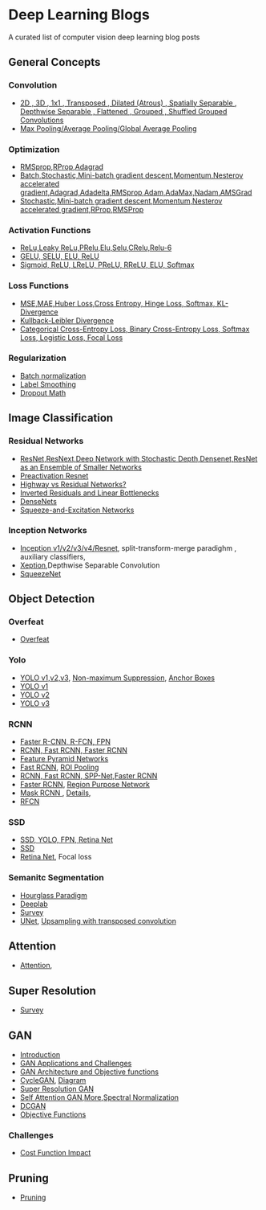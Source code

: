 # Deep Learning Blogs

A curated list of computer vision deep learning blog posts 


## General Concepts

### Convolution

* [2D , 3D , 1x1 , Transposed , Dilated (Atrous) , Spatially Separable , Depthwise Separable , Flattened , Grouped , Shuffled Grouped Convolutions](https://towardsdatascience.com/a-comprehensive-introduction-to-different-types-of-convolutions-in-deep-learning-669281e58215)  
* [Max Pooling/Average Pooling/Global Average Pooling](https://machinelearningmastery.com/pooling-layers-for-convolutional-neural-networks/) 

### Optimization

* [RMSprop,RProp,Adagrad](https://towardsdatascience.com/understanding-rmsprop-faster-neural-network-learning-62e116fcf29a)
* [Batch,Stochastic,Mini-batch gradient descent,Momentum,Nesterov accelerated gradient,Adagrad,Adadelta,RMSprop,Adam,AdaMax,Nadam,AMSGrad](https://ruder.io/optimizing-gradient-descent/index.html#nesterovacceleratedgradient)
* [Stochastic,Mini-batch gradient descent,Momentum,Nesterov accelerated gradient,RProp,RMSProp](http://www.cs.toronto.edu/~tijmen/csc321/slides/lecture_slides_lec6.pdf) 

### Activation Functions

* [ReLu,Leaky ReLu,PRelu,Elu,Selu,CRelu,Relu-6](https://medium.com/@danqing/a-practical-guide-to-relu-b83ca804f1f7)
* [GELU, SELU, ELU, ReLU](https://mlfromscratch.com/activation-functions-explained/)
* [Sigmoid, ReLU, LReLU, PReLU, RReLU, ELU, Softmax](http://laid.delanover.com/activation-functions-in-deep-learning-sigmoid-relu-lrelu-prelu-rrelu-elu-softmax/)

### Loss Functions
* [MSE,MAE,Huber Loss,Cross Entropy, Hinge Loss, Softmax,  KL-Divergence](https://www.analyticsvidhya.com/blog/2019/08/detailed-guide-7-loss-functions-machine-learning-python-code/)
* [Kullback-Leibler Divergence](https://www.countbayesie.com/blog/2017/5/9/kullback-leibler-divergence-explained) 
* [Categorical Cross-Entropy Loss, Binary Cross-Entropy Loss, Softmax Loss, Logistic Loss, Focal Loss](https://gombru.github.io/2018/05/23/cross_entropy_loss/)

<a name="github-tutorials" />

### Regularization

* [Batch normalization](https://towardsdatascience.com/batch-normalization-in-neural-networks-1ac91516821c) 
* [Label Smoothing](https://towardsdatascience.com/label-smoothing-making-model-robust-to-incorrect-labels-2fae037ffbd0) 
* [Dropout Math](https://towardsdatascience.com/simplified-math-behind-dropout-in-deep-learning-6d50f3f47275)
## Image Classification

### Residual Networks

* [ResNet,ResNext,Deep Network with Stochastic Depth,Densenet,ResNet as an Ensemble of Smaller Networks](https://towardsdatascience.com/an-overview-of-resnet-and-its-variants-5281e2f56035)
* [Preactivation Resnet](https://towardsdatascience.com/resnet-with-identity-mapping-over-1000-layers-reached-image-classification-bb50a42af03e)
* [Highway vs Residual Networks?](https://www.quora.com/What-are-the-differences-between-Highway-Networks-and-Deep-Residual-Learning)
* [Inverted Residuals and Linear Bottlenecks](https://towardsdatascience.com/mobilenetv2-inverted-residuals-and-linear-bottlenecks-8a4362f4ffd5)
* [DenseNets](https://towardsdatascience.com/understanding-and-visualizing-densenets-7f688092391a)
* [Squeeze-and-Excitation Networks](https://towardsdatascience.com/squeeze-and-excitation-networks-9ef5e71eacd7)

### Inception Networks

* [Inception v1/v2/v3/v4/Resnet](https://towardsdatascience.com/a-simple-guide-to-the-versions-of-the-inception-network-7fc52b863202), split-transform-merge paradighm , auxiliary classifiers, 
* [Xeption](https://towardsdatascience.com/review-xception-with-depthwise-separable-convolution-better-than-inception-v3-image-dc967dd42568),Depthwise Separable Convolution
* [SqueezeNet](https://towardsdatascience.com/review-squeezenet-image-classification-e7414825581a)


## Object Detection


### Overfeat
* [Overfeat](https://towardsdatascience.com/object-localization-in-overfeat-5bb2f7328b62)

### Yolo
* [YOLO v1,v2,v3](https://medium.com/@jonathan_hui/real-time-object-detection-with-yolo-yolov2-28b1b93e2088), [Non-maximum Suppression](https://towardsdatascience.com/non-maximum-suppression-nms-93ce178e177c), [Anchor Boxes](https://www.mathworks.com/help/vision/ug/anchor-boxes-for-object-detection.html)
* [YOLO v1](https://hackernoon.com/understanding-yolo-f5a74bbc7967)
* [YOLO v2](https://medium.com/@y1017c121y/how-does-yolov2-work-daaaa967c5f7)
* [YOLO v3](https://towardsdatascience.com/yolo-v3-object-detection-53fb7d3bfe6b)

### RCNN
* [Faster R-CNN, R-FCN, FPN](https://medium.com/@jonathan_hui/what-do-we-learn-from-region-based-object-detectors-faster-r-cnn-r-fcn-fpn-7e354377a7c9)
* [RCNN, Fast RCNN, Faster RCNN](https://towardsdatascience.com/r-cnn-fast-r-cnn-faster-r-cnn-yolo-object-detection-algorithms-36d53571365e)
* [Feature Pyramid Networks](https://medium.com/@jonathan_hui/understanding-feature-pyramid-networks-for-object-detection-fpn-45b227b9106c)
* [Fast RCNN](https://towardsdatascience.com/fast-r-cnn-for-object-detection-a-technical-summary-a0ff94faa022), [ROI Pooling](https://deepsense.ai/region-of-interest-pooling-explained/)
* [RCNN, Fast RCNN, SPP-Net,Faster RCNN](https://slideplayer.com/slide/13427815/)
* [Faster RCNN](https://medium.com/@smallfishbigsea/faster-r-cnn-explained-864d4fb7e3f8), [Region Purpose Network](https://www.quora.com/How-does-the-region-proposal-network-RPN-in-Faster-R-CNN-work)
* [Mask RCNN ](https://medium.com/@tibastar/mask-r-cnn-d69aa596761f ), [Details](https://medium.com/@fractaldle/mask-r-cnn-unmasked-c029aa2f1296), 
* [RFCN](https://medium.com/@jonathan_hui/understanding-region-based-fully-convolutional-networks-r-fcn-for-object-detection-828316f07c99)

### SSD
* [SSD, YOLO, FPN, Retina Net](https://medium.com/@jonathan_hui/what-do-we-learn-from-single-shot-object-detectors-ssd-yolo-fpn-focal-loss-3888677c5f4d)
* [SSD](https://medium.com/inveterate-learner/real-time-object-detection-part-1-understanding-ssd-65797a5e675b)
* [Retina Net](https://towardsdatascience.com/retinanet-how-focal-loss-fixes-single-shot-detection-cb320e3bb0de), Focal loss

### Semanitc Segmentation
* [Hourglass Paradigm](https://medium.com/@sunnerli/simple-introduction-about-hourglass-like-model-11ee7c30138)
* [Deeplab](https://towardsdatascience.com/the-evolution-of-deeplab-for-semantic-segmentation-95082b025571)
* [Survey](https://medium.com/@arthur_ouaknine/review-of-deep-learning-algorithms-for-image-semantic-segmentation-509a600f7b57)
* [UNet](https://towardsdatascience.com/understanding-semantic-segmentation-with-unet-6be4f42d4b47), [Upsampling with transposed convolution](https://medium.com/activating-robotic-minds/up-sampling-with-transposed-convolution-9ae4f2df52d0)


## Attention
* [Attention](https://towardsdatascience.com/visual-attention-model-in-deep-learning-708813c2912c), 


## Super Resolution
* [Survey](https://medium.com/beyondminds/an-introduction-to-super-resolution-using-deep-learning-f60aff9a499d)

## GAN
* [Introduction](https://medium.com/@jonathan_hui/gan-whats-generative-adversarial-networks-and-its-application-f39ed278ef09)
* [GAN Applications and Challenges](https://medium.com/@jonathan_hui/gan-a-comprehensive-review-into-the-gangsters-of-gans-part-1-95ff52455672)
* [GAN Architecture and Objective functions](https://medium.com/@jonathan_hui/gan-a-comprehensive-review-into-the-gangsters-of-gans-part-2-73233a670d19)
* [CycleGAN](https://towardsdatascience.com/cyclegan-learning-to-translate-images-without-paired-training-data-5b4e93862c8d), [Diagram](http://shikib.com/CycleGan.html)
* [Super Resolution GAN](https://medium.com/@jonathan_hui/gan-super-resolution-gan-srgan-b471da7270ec)
* [Self Attention GAN](https://towardsdatascience.com/not-just-another-gan-paper-sagan-96e649f01a6b),[More](https://medium.com/@jonathan_hui/gan-self-attention-generative-adversarial-networks-sagan-923fccde790c),[Spectral Normalization](https://christiancosgrove.com/blog/2018/01/04/spectral-normalization-explained.html) 
* [DCGAN](https://towardsdatascience.com/deeper-into-dcgans-2556dbd0baac)
* [Objective Functions](https://towardsdatascience.com/gan-objective-functions-gans-and-their-variations-ad77340bce3c)

### Challenges
* [Cost Function Impact](https://medium.com/@jonathan_hui/gan-does-lsgan-wgan-wgan-gp-or-began-matter-e19337773233)

## Pruning
* [Pruning](https://medium.com/@jonathan_hui/gan-does-lsgan-wgan-wgan-gp-or-began-matter-e19337773233)

